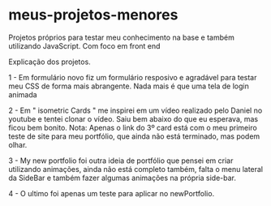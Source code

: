 # meus-projetos-menores
Projetos próprios para testar meu conhecimento na base e também utilizando JavaScript. Com foco em front end


Explicação dos projetos.

1 - Em formulário novo fiz um formulário resposivo e agradável para testar meu CSS de forma mais abrangente.
Nada mais é que uma tela de login animada

2 - Em " isometric Cards " me inspirei em um vídeo realizado pelo Daniel no youtube e tentei clonar o vídeo. Saiu bem abaixo do que eu esperava, 
mas ficou bem bonito. Nota: Apenas o link do 3º card está com o meu primeiro teste de site para meu portfólio, que ainda não está terminado, mas podem olhar.

3 - My new portfolio foi outra ideia de portfólio que pensei em criar utilizando animações, ainda não está completo também, falta o menu lateral da SideBar e também fazer algumas
animações na própria side-bar.

4 - O ultimo foi apenas um teste para aplicar no newPortfolio.

